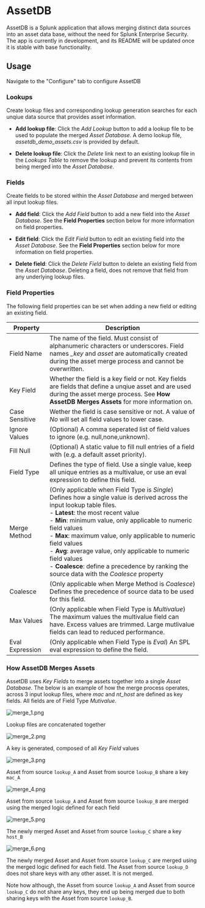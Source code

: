 # AssetDB

AssetDB is a Splunk application that allows merging distinct data sources into an asset data base, without the need for Splunk Enterprise Security. The app is currently in development, and its README will be updated once it is stable with base functionality.

## Usage

Navigate to the "Configure" tab to configure AssetDB

### Lookups

Create lookup files and corresponding lookup generation searches for each unqiue data source that provides asset information. 

 - **Add lookup file**: Click the *Add Lookup* button to add a lookup file to be used to populate the merged *Asset Database*. A demo lookup file, *assetdb_demo_assets.csv* is provided by default. 

 - **Delete lookup file**: Click the *Delete* link next to an existing lookup file in the *Lookups Table* to remove the lookup and prevent its contents from being merged into the *Asset Database*.

### Fields

Create fields to be stored within the *Asset Database* and merged between all input lookup files. 

- **Add field**: Click the *Add Field* button to add a new field into the *Asset Database*. See the **Field Properties** section below for more information on field properties. 

- **Edit field**: Click the *Edit Field* button to edit an existing field into the *Asset Database*. See the **Field Properties** section below for more information on field properties. 

- **Delete field**: Click the *Delete Field* button to delete an existing field from the *Asset Database*. Deleting a field, does not remove that field from any underlying lookup files. 

### Field Properties

The following field properties can be set when adding a new field or editing an existing field. 

| Property | Description |
| ----------- | ----------- |
| Field Name | The name of the field. Must consist of alphanumeric characters or underscores. Field names *_key* and *asset* are automatically created during the asset merge process and cannot be overwritten. |
| Key Field | Whether the field is a key field or not. Key fields are fields that define a unqiue asset and are used during the asset merge process. See **How AssetDB Merges Assets** for more information on. |
| Case Sensitive | Wether the field is case sensitive or not. A value of *No* will set all field values to lower case. |
| Ignore Values | (Optional) A comma seperated list of field values to ignore (e.g. null,none,unknown). |
| Fill Null | (Optional) A static value to fill null entries of a field with (e.g. a default asset priority). | 
| Field Type | Defines the type of field. Use a single value, keep all unique entries as a multivalue, or use an eval expression to define this field. |
| Merge Method | (Only applicable when Field Type is *Single*) Defines how a single value is derived across the input lookup table files.<br>- **Latest**: the most recent value<br>- **Min**: minimum value, only applicable to numeric field values<br>- **Max**: maximum value, only applicable to numeric field values<br>- **Avg**: average value, only applicable to numeric field values<br>- **Coalesce**: define a precedence by ranking the source data with the *Coalesce* property |
| Coalesce | (Only applicable when Merge Method is *Coalesce*) Defines the precedence of source data to be used for this field. |
| Max Values | (Only applicable when Field Type is *Multivalue*) The maximum values the multivalue field can have. Excess values are trimmed. Large mutlivalue fields can lead to reduced performance. 
| Eval Expression | (Only applicable when Field Type is *Eval*) An SPL eval expression to define the field. 

### How AssetDB Merges Assets

AssetDB uses *Key Fields* to merge assets together into a single *Asset Database*. The below is an example of how the merge process operates, across 3 input lookup files, where *mac* and *nt_host* are defined as key fields. All fields are of Field Type *Mutivalue*.

![merge_1.png](https://raw.githubusercontent.com/alatif113/assetdb/main/static/merge_1.png)

Lookup files are concatenated together

![merge_2.png](https://raw.githubusercontent.com/alatif113/assetdb/main/static/merge_2.png)

A key is generated, composed of all *Key Field* values

![merge_3.png](https://raw.githubusercontent.com/alatif113/assetdb/main/static/merge_3.png)

Asset from source `lookup_A` and Asset from source `lookup_B` share a key `mac_A`

![merge_4.png](https://raw.githubusercontent.com/alatif113/assetdb/main/static/merge_4.png)

Asset from source `lookup_A` and Asset from source `lookup_B` are merged using the merged logic defined for each field

![merge_5.png](https://raw.githubusercontent.com/alatif113/assetdb/main/static/merge_5.png)

The newly merged Asset and Asset from source `lookup_C` share a key `host_B`

![merge_6.png](https://raw.githubusercontent.com/alatif113/assetdb/main/static/merge_6.png)

The newly merged Asset and Asset from source `lookup_C` are merged using the merged logic defined for each field. The Asset from source `lookup_D` does not share keys with any other asset. It is not merged. 

Note how although, the Asset from source `lookup_A` and Asset from source `lookup_C` do not share any keys, they end up being merged due to both sharing keys with the Asset from source `lookup_B`.





